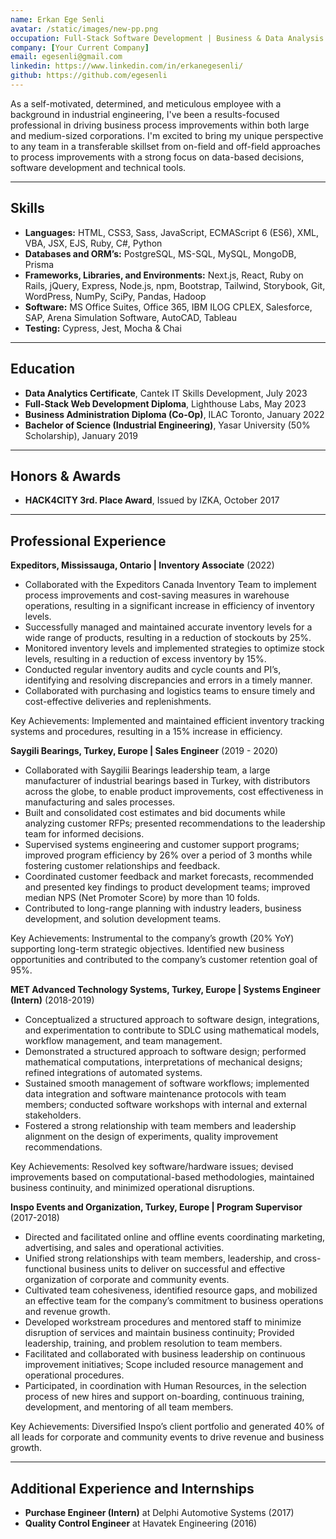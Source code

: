 ```yaml
---
name: Erkan Ege Senli
avatar: /static/images/new-pp.png
occupation: Full-Stack Software Development | Business & Data Analysis
company: [Your Current Company]
email: egesenli@gmail.com
linkedin: https://www.linkedin.com/in/erkanegesenli/
github: https://github.com/egesenli
---
```


As a self-motivated, determined, and meticulous employee with a background in industrial engineering, I've been a results-focused professional in driving business process improvements within both large and medium-sized corporations. I'm excited to bring my unique perspective to any team in a transferable skillset from on-field and off-field approaches to process improvements with a strong focus on data-based decisions, software development and technical tools.

---

## Skills

- **Languages:** HTML, CSS3, Sass, JavaScript, ECMAScript 6 (ES6), XML, VBA, JSX, EJS, Ruby, C#, Python
- **Databases and ORM’s:** PostgreSQL, MS-SQL, MySQL, MongoDB, Prisma
- **Frameworks, Libraries, and Environments:** Next.js, React, Ruby on Rails, jQuery, Express, Node.js, npm, Bootstrap, Tailwind, Storybook, Git, WordPress, NumPy, SciPy, Pandas, Hadoop
- **Software:** MS Office Suites, Office 365, IBM ILOG CPLEX, Salesforce, SAP, Arena Simulation Software, AutoCAD, Tableau
- **Testing:** Cypress, Jest, Mocha & Chai

---

## Education

- **Data Analytics Certificate**, Cantek IT Skills Development, July 2023
- **Full-Stack Web Development Diploma**, Lighthouse Labs, May 2023
- **Business Administration Diploma (Co-Op)**, ILAC Toronto, January 2022
- **Bachelor of Science (Industrial Engineering)**, Yasar University (50% Scholarship), January 2019

---

## Honors & Awards

- **HACK4CITY 3rd. Place Award**, Issued by IZKA, October 2017

---

## Professional Experience

**Expeditors, Mississauga, Ontario | Inventory Associate** (2022)

- Collaborated with the Expeditors Canada Inventory Team to implement process improvements and cost-saving measures in warehouse operations, resulting in a significant increase in efficiency of inventory levels.
- Successfully managed and maintained accurate inventory levels for a wide range of products, resulting in a reduction of stockouts by 25%.
- Monitored inventory levels and implemented strategies to optimize stock levels, resulting in a reduction of excess inventory by 15%.
- Conducted regular inventory audits and cycle counts and PI’s, identifying and resolving discrepancies and errors in a timely manner.
- Collaborated with purchasing and logistics teams to ensure timely and cost-effective deliveries and replenishments.

Key Achievements: Implemented and maintained efficient inventory tracking systems and procedures, resulting in a 15% increase in efficiency.

**Saygili Bearings, Turkey, Europe | Sales Engineer** (2019 - 2020)

- Collaborated with Saygilii Bearings leadership team, a large manufacturer of industrial bearings based in Turkey, with distributors across the globe, to enable product improvements, cost effectiveness in manufacturing and sales processes.
- Built and consolidated cost estimates and bid documents while analyzing customer RFPs; presented recommendations to the leadership team for informed decisions.
- Supervised systems engineering and customer support programs; improved program efficiency by 26% over a period of 3 months while fostering customer relationships and feedback.
- Coordinated customer feedback and market forecasts, recommended and presented key findings to product development teams; improved median NPS (Net Promoter Score) by more than 10 folds.
- Contributed to long-range planning with industry leaders, business development, and solution development teams.

Key Achievements: Instrumental to the company’s growth (20% YoY) supporting long-term strategic objectives. Identified new business opportunities and contributed to the company’s customer retention goal of 95%.

**MET Advanced Technology Systems, Turkey, Europe | Systems Engineer (Intern)** (2018-2019)

- Conceptualized a structured approach to software design, integrations, and experimentation to contribute to SDLC using mathematical models, workflow management, and team management.
- Demonstrated a structured approach to software design; performed mathematical computations, interpretations of mechanical designs; refined integrations of automated systems.
- Sustained smooth management of software workflows; implemented data integration and software maintenance protocols with team members; conducted software workshops with internal and external stakeholders.
- Fostered a strong relationship with team members and leadership alignment on the design of experiments, quality improvement recommendations.

Key Achievements: Resolved key software/hardware issues; devised improvements based on computational-based methodologies, maintained business continuity, and minimized operational disruptions.

**Inspo Events and Organization, Turkey, Europe | Program Supervisor** (2017-2018)

- Directed and facilitated online and offline events coordinating marketing, advertising, and sales and operational activities.
- Unified strong relationships with team members, leadership, and cross-functional business units to deliver on successful and effective organization of corporate and community events.
- Cultivated team cohesiveness, identified resource gaps, and mobilized an effective team for the company’s commitment to business operations and revenue growth.
- Developed workstream procedures and mentored staff to minimize disruption of services and maintain business continuity; Provided leadership, training, and problem resolution to team members.
- Facilitated and collaborated with business leadership on continuous improvement initiatives; Scope included resource management and operational procedures.
- Participated, in coordination with Human Resources, in the selection process of new hires and support on-boarding, continuous training, development, and mentoring of all team members.

Key Achievements: Diversified Inspo’s client portfolio and generated 40% of all leads for corporate and community events to drive revenue and business growth.

---

## Additional Experience and Internships

- **Purchase Engineer (Intern)** at Delphi Automotive Systems (2017)
- **Quality Control Engineer** at Havatek Engineering (2016)
